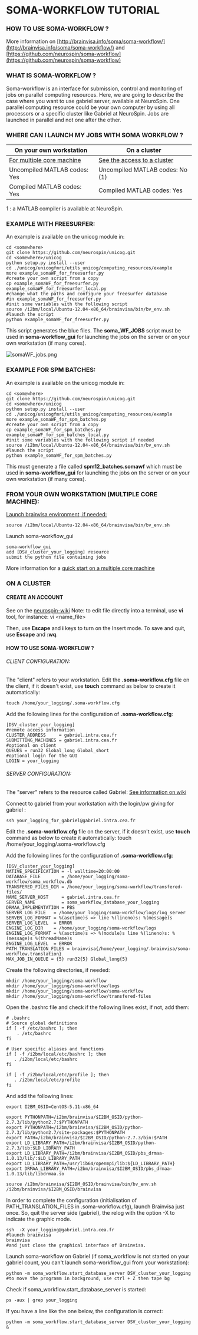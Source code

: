 # SOMA-WORKFLOW TUTORIAL

### HOW TO USE SOMA-WORKFLOW ?
More information on [http://brainvisa.info/soma/soma-workflow/](http://brainvisa.info/soma/soma-workflow/)
and [https://github.com/neurospin/soma-workflow](https://github.com/neurospin/soma-workflow) 

### WHAT IS SOMA-WORKFLOW ?
Soma-workflow is an interface for submission, control and monitoring of jobs on parallel computing resources.
Here, we are going to describe the case where you want to use gabriel server, available
at NeuroSpin.
One parallel computing resource could be your own computer by using all processors or a specific cluster like Gabriel at NeuroSpin.
Jobs are launched in parallel and not one after the other.


### WHERE CAN I LAUNCH MY JOBS WITH SOMA WORKFLOW ?

| On your own workstation         | On a cluster     |
| --------------------------------|-----------------|
|[For multiple core machine](#from-your-own-workstation-multiple-core-machine) &nbsp;&nbsp;&nbsp;| [See the access to a cluster](#on-a-cluster)|
|Uncompiled MATLAB codes: Yes     | Uncompiled MATLAB codes: No (1)   |
|Compiled MATLAB codes: Yes       | Compiled MATLAB codes: Yes   |

1 : a MATLAB compiler is available at NeuroSpin.  


### EXAMPLE WITH FREESURFER:
An example is available on the unicog module in:</br>

    cd <somewhere>
    git clone https://github.com/neurospin/unicog.git
    cd <somewhere>/unicog
    python setup.py install --user 
    cd ./unicog/unicogfmri/utils_unicog/computing_resources/example
    more example_somaWF_for_freesurfer.py
    #create your own script from a copy
    cp example_somaWF_for_freesurfer.py example_somaWF_for_freesurfer_local.py
    #change what the paths and configure your freesurfer database 
    #in example_somaWF_for_freesurfer.py
    #init some variables with the following script
    source /i2bm/local/Ubuntu-12.04-x86_64/brainvisa/bin/bv_env.sh
    #launch the script
    python example_somaWF_for_freesurfer.py


This script generates the blue files. The **soma_WF_JOBS** script must 
be used in **soma-workflow_gui** for launching the jobs on the server or
on your own workstation (if many cores).


![](./somaWF_jobs.png "somaWF_jobs.png")


### EXAMPLE FOR SPM BATCHES:
An example is available on the unicog module in:</br>

    cd <somewhere>
    git clone https://github.com/neurospin/unicog.git
    cd <somewhere>/unicog
    python setup.py install --user 
    cd ./unicog/unicogfmri/utils_unicog/computing_resources/example
    more example_somaWF_for_spm_batches.py
    #create your own script from a copy
    cp example_somaWF_for_spm_batches.py example_somaWF_for_spm_batches_local.py
    #init some variables with the following script if needed
    source /i2bm/local/Ubuntu-12.04-x86_64/brainvisa/bin/bv_env.sh
    #launch the script
    python example_somaWF_for_spm_batches.py

This must generate a file called **spm12_batches.somawf** which must be
used in **soma-workflow_gui** for launching the jobs on the server or
on your own workstation (if many cores).


### FROM YOUR OWN WORKSTATION (MULTIPLE CORE MACHINE):
<a href="#PC">Launch brainvisa environment, if needed:</a>

    source /i2bm/local/Ubuntu-12.04-x86_64/brainvisa/bin/bv_env.sh

Launch soma-workflow_gui

    soma-workflow_gui
    add [DSV_cluster_your_logging] resource
    submit the python file containing jobs

More information for a [quick start on a multiple core machine](http://brainvisa.info/soma/soma-workflow/)

### ON A CLUSTER
#### CREATE AN ACCOUNT
See on the [neurospin-wiki](http://www.neurospin-wiki.org/pmwiki/Main/ComputationalResources)
Note: to edit file directly into a terminal, use **vi** tool, for instance:
    vi <name_file>

Then, use **Escape** and **i** keys to turn on the Insert mode.
To save and quit, use **Escape** and **:wq**.
 
#### HOW TO USE SOMA-WORKFLOW ?

###### CLIENT CONFIGURATION: 
The "client" refers to your workstation. 
Edit the **.soma-workflow.cfg** file on the client, if it doesn't exist, use **touch** command as below
to create it automatically:

    touch /home/your_logging/.soma-workflow.cfg

Add the following lines for the configuration of **.soma-workflow.cfg**:

    [DSV_cluster_your_logging]
    #remote access information
    CLUSTER_ADDRESS     = gabriel.intra.cea.fr
    SUBMITTING_MACHINES = gabriel.intra.cea.fr
    #optional on client
    QUEUES = run32 Global_long Global_short 
    #optional login for the GUI
    LOGIN = your_logging

<!-- 
Check into your .bashrc file you can launch /i2bm/local/Ubuntu-12.04-x86_64/brainvisa/bin/bv_env.sh, for instance:
    alias brainvisa_pkg="source /i2bm/local/Ubuntu-12.04-x86_64/brainvisa/bin/bv_env.sh"
-->

###### SERVER CONFIGURATION:
The "server" refers to the resource called Gabriel:
[See information on wiki](http://www.neurospin-wiki.org/pmwiki/Main/ComputationalResources)

Connect to gabriel from your workstation with the login/pw giving for gabriel  :

    ssh your_logging_for_gabriel@gabriel.intra.cea.fr

Edit the **.soma-workflow.cfg** file on the server, if it doesn't exist, use **touch** command as below
to create it automatically:
    touch /home/your_logging/.soma-workflow.cfg

Add the following lines for the configuration of **.soma-workflow.cfg**:

    [DSV_cluster_your_logging]
    NATIVE_SPECIFICATION = -l walltime=20:00:00
    DATABASE_FILE        = /home/your_logging/soma-workflow/soma_workflow.db
    TRANSFERED_FILES_DIR = /home/your_logging/soma-workflow/transfered-files/
    NAME_SERVER_HOST     = gabriel.intra.cea.fr
    SERVER_NAME          = soma_workflow_database_your_logging
    DRMAA_IMPLEMENTATION = PBS
    SERVER_LOG_FILE   = /home/your_logging/soma-workflow/logs/log_server
    SERVER_LOG_FORMAT = %(asctime)s => line %(lineno)s: %(message)s
    SERVER_LOG_LEVEL  = ERROR
    ENGINE_LOG_DIR    = /home/your_logging/soma-workflow/logs
    ENGINE_LOG_FORMAT = %(asctime)s => %(module)s line %(lineno)s: %(message)s %(threadName)s
    ENGINE_LOG_LEVEL  = ERROR
    PATH_TRANSLATION_FILES = brainvisa{/home/your_logging/.brainvisa/soma-workflow.translation}
    MAX_JOB_IN_QUEUE = {5} run32{5} Global_long{5}


Create the following directories, if needed:

    mkdir /home/your_logging/soma-workflow
    mkdir /home/your_logging/soma-workflow/logs
    mkdir /home/your_logging/soma-workflow/soma-workflow
    mkdir /home/your_logging/soma-workflow/transfered-files


Open the .bashrc file and check if the following lines exist, if not, add them:

    # .bashrc
    # Source global definitions
    if [ -f /etc/bashrc ]; then
        . /etc/bashrc
    fi

    # User specific aliases and functions
    if [ -f /i2bm/local/etc/bashrc ]; then
       . /i2bm/local/etc/bashrc
    fi

    if [ -f /i2bm/local/etc/profile ]; then
       . /i2bm/local/etc/profile
    fi 

And add the following lines:

    export I2BM_OSID=CentOS-5.11-x86_64
    
    export PYTHONPATH=/i2bm/brainvisa/$I2BM_OSID/python-2.7.3/lib/python2.7:$PYTHONPATH
    export PYTHONPATH=/i2bm/brainvisa/$I2BM_OSID/python-2.7.3/lib/python2.7/site-packages:$PYTHONPATH
    export PATH=/i2bm/brainvisa/$I2BM_OSID/python-2.7.3/bin:$PATH
    export LD_LIBRARY_PATH=/i2bm/brainvisa/$I2BM_OSID/python-2.7.3/lib:$LD_LIBRARY_PATH
    export LD_LIBRARY_PATH=/i2bm/brainvisa/$I2BM_OSID/pbs_drmaa-1.0.13/lib/:$LD_LIBRARY_PATH
    export LD_LIBRARY_PATH=/usr/lib64/openmpi/lib:${LD_LIBRARY_PATH}
    export DRMAA_LIBRARY_PATH=/i2bm/brainvisa/$I2BM_OSID/pbs_drmaa-1.0.13/lib/libdrmaa.so
    
    source /i2bm/brainvisa/$I2BM_OSID/brainvisa/bin/bv_env.sh /i2bm/brainvisa/$I2BM_OSID/brainvisa


In order to complete the configuration (initialisation of PATH_TRANSLATION_FILES in .soma-workflow.cfg),
launch Brainvisa just once. So, quit the server side (gabriel), the relog with the option -X to indicate the graphic mode.

    ssh  -X your_logging@gabriel.intra.cea.fr
    #launch brainvisa
    brainvisa
    #and just close the graphical interface of Brainvisa.


Launch soma-workflow on Gabriel (if soma_workflow is not started on your gabriel count, 
you can't launch soma-workflow_gui from your workstation):

    python -m soma_workflow.start_database_server DSV_cluster_your_logging
    #to move the programm in background, use ctrl + Z then tape bg

Check if soma_workflow.start_database_server is started:

    ps -aux | grep your_logging

If you have a line like the one below, the configuration is correct:

    python -m soma_workflow.start_database_server DSV_cluster_your_logging &
